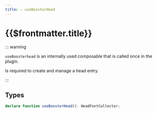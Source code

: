 ```yaml
---
title: ⚠️ useBoosterHead
---
```


# {{$frontmatter.title}}

::: warning

`useBoosterhead` is an internally used composable that is called once in the plugin.

Is required to create and manage a head entry.

:::

## Types

```ts
declare function useBoosterHead(): HeadFontCollector;
```
